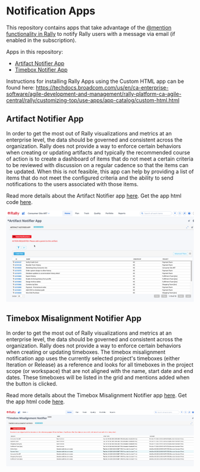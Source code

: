 # Notification Apps

This repository contains apps that take advantage of the [@mention functionality in Rally](https://techdocs.broadcom.com/us/en/ca-enterprise-software/agile-development-and-management/rally-platform-ca-agile-central/rally/using-top/check-status/collaborate-team-members.html#concept.dita_71e53b74d8a81fe2cd74f2fc276d0d1f68d12242_mentions) to notify Rally users with a message via email (if enabled in the subscription).  

Apps in this repository:
* [Artifact Notifier App](#artifact-notifier-app)
* [Timebox Notifier App](#timebox-misalignment-notifier-app)

Instructions for installing Rally Apps using the Custom HTML app can be found here: 
https://techdocs.broadcom.com/us/en/ca-enterprise-software/agile-development-and-management/rally-platform-ca-agile-central/rally/customizing-top/use-apps/app-catalog/custom-html.html

## Artifact Notifier App

In order to get the most out of Rally visualizations and metrics at an enterprise level, the data should be governed and consistent across the organization.  Rally does not provide a way to enforce certain behaviors when creating or updating artifacts and typically the recommended course of action is to create a dashboard of items that do not meet a certain criteria to be reviewed with discussion on a regular cadence so that the items can be updated.  When this is not feasible, this app can help by providing a list of items that do not meet the configured criteria and the ability to send notifications to the users associated with those items.  

Read more details about the Artifact Notifier app [here](./artifact-notifier/README.md).  Get the app html code [here](./artifact-notifier/deploy/Ugly.txt).  

![screenshot](./images/artifact-notifier-app.png "This is an example")

## Timebox Misalignment Notifier App

In order to get the most out of Rally visualizations and metrics at an enterprise level, the data should be governed and consistent across the organization.  Rally does not provide a way to enforce certain behaviors when creating or updating timeboxes.  The timebox misalignment notification app uses the currently selected project's timeboxes (either Iteration or Release) as a reference and looks for all timeboxes in the project scope (or workspace) that are not aligned with the name, start date and end dates.  These timeboxes will be listed in the grid and mentions added when the button is clicked.  

Read more details about the Timebox Misalignment Notifier app [here](./timebox-misalignment-notifier/README.md).  Get the app html code [here](./timebox-misalignment-notifier/deploy/Ugly.txt).  

![screenshot](./images/timebox-misalignment-notifier-app.png "This is an example")